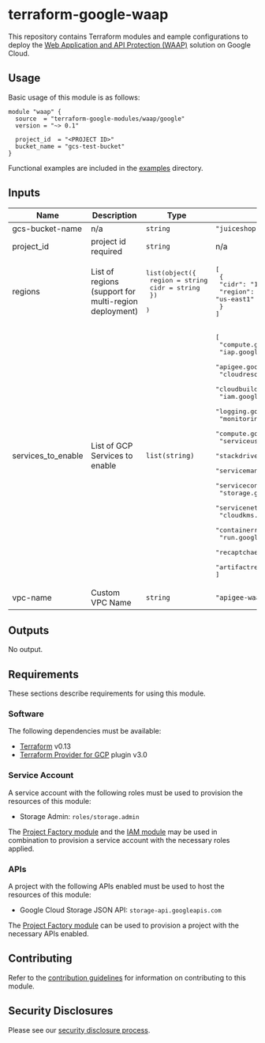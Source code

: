 # terraform-google-waap

This repository contains Terraform modules and eample configurations to deploy the [Web Application and API Protection (WAAP)](https://cloud.google.com/solutions/web-app-and-api-protection) solution on Google Cloud.  


## Usage

Basic usage of this module is as follows:

```hcl
module "waap" {
  source  = "terraform-google-modules/waap/google"
  version = "~> 0.1"

  project_id  = "<PROJECT ID>"
  bucket_name = "gcs-test-bucket"
}
```

Functional examples are included in the
[examples](./examples/) directory.

<!-- BEGINNING OF PRE-COMMIT-TERRAFORM DOCS HOOK -->
## Inputs

| Name | Description | Type | Default | Required |
|------|-------------|------|---------|:--------:|
| gcs-bucket-name | n/a | `string` | `"juiceshop-code"` | no |
| project\_id | project id required | `string` | n/a | yes |
| regions | List of regions (support for multi-region deployment) | <pre>list(object({<br>    region = string<br>    cidr   = string<br>    })<br>  )</pre> | <pre>[<br>  {<br>    "cidr": "10.0.32.0/20",<br>    "region": "us-east1"<br>  }<br>]</pre> | no |
| services\_to\_enable | List of GCP Services to enable | `list(string)` | <pre>[<br>  "compute.googleapis.com",<br>  "iap.googleapis.com",<br>  "apigee.googleapis.com",<br>  "cloudresourcemanager.googleapis.com",<br>  "cloudbuild.googleapis.com",<br>  "iam.googleapis.com",<br>  "logging.googleapis.com",<br>  "monitoring.googleapis.com",<br>  "compute.googleapis.com",<br>  "serviceusage.googleapis.com",<br>  "stackdriver.googleapis.com",<br>  "servicemanagement.googleapis.com",<br>  "servicecontrol.googleapis.com",<br>  "storage.googleapis.com",<br>  "servicenetworking.googleapis.com",<br>  "cloudkms.googleapis.com",<br>  "containerregistry.googleapis.com",<br>  "run.googleapis.com",<br>  "recaptchaenterprise.googleapis.com",<br>  "artifactregistry.googleapis.com"<br>]</pre> | no |
| vpc-name | Custom VPC Name | `string` | `"apigee-waap-demo"` | no |

## Outputs

No output.

<!-- END OF PRE-COMMIT-TERRAFORM DOCS HOOK -->

## Requirements

These sections describe requirements for using this module.

### Software

The following dependencies must be available:

- [Terraform][terraform] v0.13
- [Terraform Provider for GCP][terraform-provider-gcp] plugin v3.0

### Service Account

A service account with the following roles must be used to provision
the resources of this module:

- Storage Admin: `roles/storage.admin`

The [Project Factory module][project-factory-module] and the
[IAM module][iam-module] may be used in combination to provision a
service account with the necessary roles applied.

### APIs

A project with the following APIs enabled must be used to host the
resources of this module:

- Google Cloud Storage JSON API: `storage-api.googleapis.com`

The [Project Factory module][project-factory-module] can be used to
provision a project with the necessary APIs enabled.

## Contributing

Refer to the [contribution guidelines](./CONTRIBUTING.md) for
information on contributing to this module.

[iam-module]: https://registry.terraform.io/modules/terraform-google-modules/iam/google
[project-factory-module]: https://registry.terraform.io/modules/terraform-google-modules/project-factory/google
[terraform-provider-gcp]: https://www.terraform.io/docs/providers/google/index.html
[terraform]: https://www.terraform.io/downloads.html

## Security Disclosures

Please see our [security disclosure process](./SECURITY.md).
